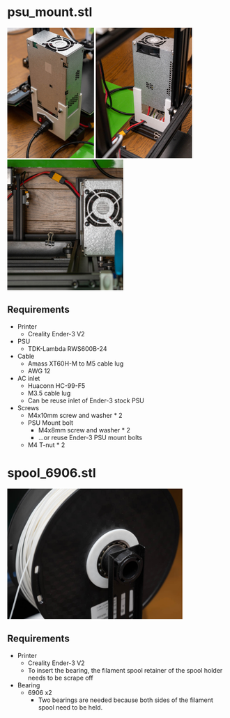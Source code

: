 

# psu_mount.stl

<img src="images/NZ6_9167.jpg" alt="Ender-3 with TDK-Lambda RWS600B-24" height=300>
<img src="images/NZ6_9262.jpg" alt="RWS600B-24 Mount example 1" height=300>
<img src="images/NZ6_9263.jpg" alt="RWS600B-24 Mount example 2" height=300>

## Requirements

* Printer
    * Creality Ender-3 V2
* PSU
    * TDK-Lambda RWS600B-24
* Cable
    * Amass XT60H-M to M5 cable lug
    * AWG 12
* AC inlet
    * Huaconn HC-99-F5
    * M3.5 cable lug
    * Can be reuse inlet of Ender-3 stock PSU
* Screws
    * M4x10mm screw and washer * 2
    * PSU Mount bolt
        * M4x8mm screw and washer * 2
        * ...or reuse Ender-3 PSU mount bolts
    * M4 T-nut * 2


# spool_6906.stl

<img src="images/NZ6_9076.jpg" alt="Pxmalion filament adapter" height=300>

## Requirements

* Printer
    * Creality Ender-3 V2
    * To insert the bearing, the filament spool retainer of the spool holder needs to be scrape off
* Bearing
    * 6906 x2
        * Two bearings are needed because both sides of the filament spool need to be held.
